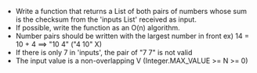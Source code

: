 
 * Write a function that returns a List<String> of both pairs of numbers whose sum is the checksum from the 'inputs List' received as input.
 * If possible, write the function as an O(n) algorithm.
 * Number pairs should be written with the largest number in front ex) 14 = 10 + 4 ==> "10 4" ("4 10" X)
 * If there is only 7 in 'inputs', the pair of "7 7" is not valid
 * The input value is a non-overlapping V (Integer.MAX_VALUE >= N >= 0)
